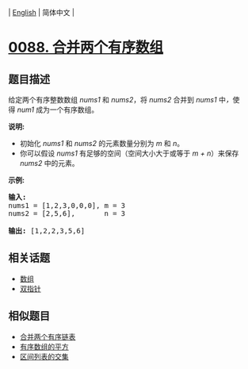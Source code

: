 
| [English](README_EN.md) | 简体中文 |
# [0088. 合并两个有序数组](https://leetcode-cn.com/problems/merge-sorted-array/)
## 题目描述
<p>给定两个有序整数数组&nbsp;<em>nums1 </em>和 <em>nums2</em>，将 <em>nums2 </em>合并到&nbsp;<em>nums1&nbsp;</em>中<em>，</em>使得&nbsp;<em>num1 </em>成为一个有序数组。</p>

<p><strong>说明:</strong></p>

<ul>
	<li>初始化&nbsp;<em>nums1</em> 和 <em>nums2</em> 的元素数量分别为&nbsp;<em>m</em> 和 <em>n</em>。</li>
	<li>你可以假设&nbsp;<em>nums1&nbsp;</em>有足够的空间（空间大小大于或等于&nbsp;<em>m + n</em>）来保存 <em>nums2</em> 中的元素。</li>
</ul>

<p><strong>示例:</strong></p>

<pre><strong>输入:</strong>
nums1 = [1,2,3,0,0,0], m = 3
nums2 = [2,5,6],       n = 3

<strong>输出:</strong>&nbsp;[1,2,2,3,5,6]</pre>

## 相关话题
- [数组](https://leetcode-cn.com/tag/array)
- [双指针](https://leetcode-cn.com/tag/two-pointers)
## 相似题目
- [合并两个有序链表](../merge-two-sorted-lists/README.md)
- [有序数组的平方](../squares-of-a-sorted-array/README.md)
- [区间列表的交集](../interval-list-intersections/README.md)

